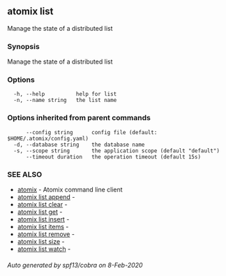 ## atomix list

Manage the state of a distributed list

### Synopsis

Manage the state of a distributed list

### Options

```
  -h, --help          help for list
  -n, --name string   the list name
```

### Options inherited from parent commands

```
      --config string      config file (default: $HOME/.atomix/config.yaml)
  -d, --database string    the database name
  -s, --scope string       the application scope (default "default")
      --timeout duration   the operation timeout (default 15s)
```

### SEE ALSO

* [atomix](atomix.md)	 - Atomix command line client
* [atomix list append](atomix_list_append.md)	 - 
* [atomix list clear](atomix_list_clear.md)	 - 
* [atomix list get](atomix_list_get.md)	 - 
* [atomix list insert](atomix_list_insert.md)	 - 
* [atomix list items](atomix_list_items.md)	 - 
* [atomix list remove](atomix_list_remove.md)	 - 
* [atomix list size](atomix_list_size.md)	 - 
* [atomix list watch](atomix_list_watch.md)	 - 

###### Auto generated by spf13/cobra on 8-Feb-2020
